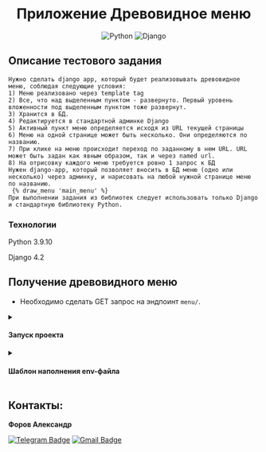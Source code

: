 <a id="anchor"></a>
<div align=center>

  # Приложение Древовидное меню

  ![Python](https://img.shields.io/badge/python-3670A0?style=for-the-badge&logo=python&logoColor=ffdd54)
  ![Django](https://img.shields.io/badge/django-%23092E20.svg?style=for-the-badge&logo=django&logoColor=white)

</div>

## Описание тестового задания

```
Нужно сделать django app, который будет реализовывать древовидное меню, соблюдая следующие условия:
1) Меню реализовано через template tag
2) Все, что над выделенным пунктом - развернуто. Первый уровень вложенности под выделенным пунктом тоже развернут.
3) Хранится в БД.
4) Редактируется в стандартной админке Django
5) Активный пункт меню определяется исходя из URL текущей страницы
6) Меню на одной странице может быть несколько. Они определяются по названию.
7) При клике на меню происходит переход по заданному в нем URL. URL может быть задан как явным образом, так и через named url.
8) На отрисовку каждого меню требуется ровно 1 запрос к БД
Нужен django-app, который позволяет вносить в БД меню (одно или несколько) через админку, и нарисовать на любой нужной странице меню по названию.
 {% draw_menu 'main_menu' %}
При выполнении задания из библиотек следует использовать только Django и стандартную библиотеку Python.
```

### Технологии

Python 3.9.10

Django 4.2

## Получение древовидного меню

* Необходимо сделать GET запрос на эндпоинт `menu/`.

<details>
<summary>
<h4>Запуск проекта</h4>
</summary>

<br>

~~~
склонировать проект git clone git@github.com:JustLight1/Tree-menu.git
~~~
- При первом запуске для функционирования проекта обязательно установить виртуальное окружение, установить зависимости,  выполнить миграции:

```
python -m venv venv

source venv/Scripts/activate

python -m pip install --upgrade pip
```
- Установите зависимости из файла requirements.txt

```
pip install -r requirements.txt
```
- Выполните миграции БД. Из папки backend с файлом manage.py выполните команду:
```
python manage.py makemigrations
python manage.py migrate
```
- Для создания суперюзера из папки backend с файлом manage.py выполните команду:
```
python manage.py createsuperuser
```

- Для запуска сервера из папки backend с файлом manage.py выполните команду:

```
python manage.py runserver
```
</details>


<details>
<summary>
<h4>Шаблон наполнения env-файла</h4>
</summary>

<br>

```env
  DEBUG=False
  SECRET_KEY=
```

</details>

## Контакты:

**Форов Александр** 

[![Telegram Badge](https://img.shields.io/badge/-Light_88-blue?style=social&logo=telegram&link=https://t.me/Light_88)](https://t.me/Light_88) [![Gmail Badge](https://img.shields.io/badge/forov.py@gmail.com-c14438?style=flat&logo=Gmail&logoColor=white&link=mailto:forov.py@gmail.com)](mailto:forov.py@gmail.com)
